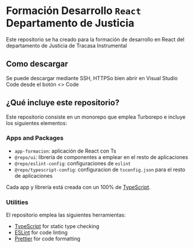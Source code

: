# Formación Desarrollo `React` Departamento de Justicia

Este repositorio se ha creado para la formación de desarrollo en React del departamento de Justicia de Tracasa Instrumental

## Como descargar

Se puede descargar mediante SSH, HTTPSo bien abrir en Visual Studio Code desde el botón <> Code

## ¿Qué incluye este repositorio?

Este repositorio consiste en un monorepo que emplea Turborepo e incluye los siguientes elementos:

### Apps and Packages

- `app-formacion`: aplicación de React con Ts
- `@repo/ui`: librería de componentes a emplear en el resto de aplicaciones
- `@repo/eslint-config`: configuraciones de `eslint`
- `@repo/typescript-config`: configuracion de `tsconfig.json` para el resto de aplicaciones

Cada app y librería está creada con un 100% de [TypeScript](https://www.typescriptlang.org/).

### Utilities

El repositorio emplea las siguientes herramientas:

- [TypeScript](https://www.typescriptlang.org/) for static type checking
- [ESLint](https://eslint.org/) for code linting
- [Prettier](https://prettier.io) for code formatting
